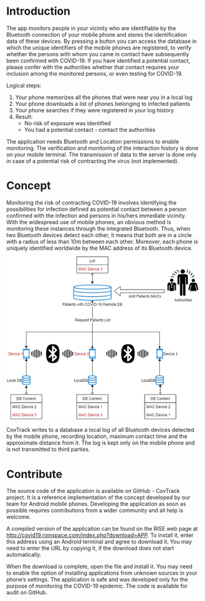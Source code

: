 ﻿# Introduction 
The app monitors people in your vicinity who are identifiable by the Bluetooth connection of your mobile phone and stores the identification data of these devices. By pressing a button you can access the database in which the unique identifiers of the mobile phones are registered, to verify whether the persons with whom you came in contact have subsequently been confirmed with COVID-19. If you have identified a potential contact, please confer with the authorities whether that contact requires your inclusion among the monitored persons, or even testing for COVID-19.

Logical steps:
1.	Your phone memorizes all the phones that were near you in a local log
2.	Your phone downloads a list of phones belonging to infected patients
3.	Your phone searches if they were registered in your log history
4.	Result:
	-	No risk of exposure was identified
	-	You had a potential contact - contact the authorities

The application needs Bluetooth and Location permissions to enable monitoring. The verification and monitoring of the interaction history is done on your mobile terminal. The transmission of data to the server is done only in case of a potential risk of contracting the virus (not implemented).

# Concept
Monitoring the risk of contracting COVID-19 involves identifying the possibilities for infection defined as potential contact between a person confirmed with the infection and persons in his/hers immediate vicinity. With the widespread use of mobile phones, an obvious method is monitoring these instances through the integrated Bluetooth. Thus, when two Bluetooth devices detect each other, it means that both are in a circle with a radius of less than 10m between each other. Moreover, each phone is uniquely identified worldwide by the MAC address of its Bluetooth device.
<p align="center">
<img src="doc/COVID_D2D_COMM.jpg"/>
</p>
CovTrack writes to a database a local log of all Bluetooth devices detected by the mobile phone, recording location, maximum contact time and the approximate distance from it. The log is kept only on the mobile phone and is not transmitted to third parties.

# Contribute
The source code of the application is available on GitHub - CovTrack project. It is a reference implementation of the concept developed by our team for Android mobile phones. Developing the application as soon as possible requires contributions from a wider community and all help is welcome.

A compiled version of the application can be found on the RISE web page at http://covid19.roinspace.com/index.php?download=APP. To install it, enter this address using an Android terminal and agree to download it. You may need to enter the URL by copying it, if the download does not start automatically.

When the download is complete, open the file and install it. You may need to enable the option of installing applications from unknown sources in your phone’s settings. The application is safe and was developed only for the purpose of monitoring the COVID-19 epidemic. The code is available for audit on GitHub.
